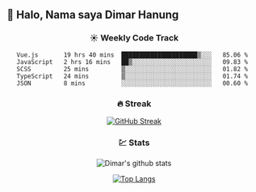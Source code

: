 ## 👋 Halo, Nama saya **Dimar Hanung**

<center>

### :sunny: Weekly Code Track
<!--START_SECTION:waka-->
```text
Vue.js       19 hrs 40 mins  █████████████████████▒░░░   85.06 % 
JavaScript   2 hrs 16 mins   ██▒░░░░░░░░░░░░░░░░░░░░░░   09.83 % 
SCSS         25 mins         ▒░░░░░░░░░░░░░░░░░░░░░░░░   01.82 % 
TypeScript   24 mins         ▒░░░░░░░░░░░░░░░░░░░░░░░░   01.74 % 
JSON         8 mins          ░░░░░░░░░░░░░░░░░░░░░░░░░   00.60 % 
```
<!--END_SECTION:waka-->

### :fire: Streak

[![GitHub Streak](http://github-readme-streak-stats.herokuapp.com?user=dimar-hanung)](https://git.io/streak-stats)

### :chart: Stats

![Dimar's github stats](https://github-readme-stats.vercel.app/api?username=dimar-hanung&show_icons=true&theme=vue)

[![Top Langs](https://github-readme-stats.vercel.app/api/top-langs/?username=dimar-hanung)](#)

</center>
